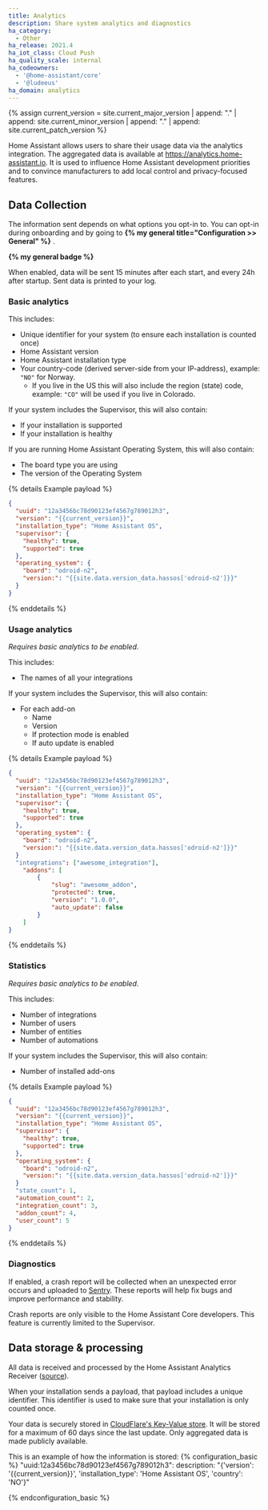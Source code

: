 ```yaml
---
title: Analytics
description: Share system analytics and diagnostics
ha_category:
  - Other
ha_release: 2021.4
ha_iot_class: Cloud Push
ha_quality_scale: internal
ha_codeowners:
  - '@home-assistant/core'
  - '@ludeeus'
ha_domain: analytics
---
```


{% assign current_version = site.current_major_version | append: "." | append: site.current_minor_version | append: "." | append: site.current_patch_version  %}

Home Assistant allows users to share their usage data via the analytics integration. The aggregated data is available at <https://analytics.home-assistant.io>. It is used to influence Home Assistant development priorities and to convince manufacturers to add local control and privacy-focused features.

## Data Collection

The information sent depends on what options you opt-in to. You can opt-in during onboarding and by going to **{% my general title="Configuration >> General" %}** .

**{% my general badge %}**

When enabled, data will be sent 15 minutes after each start, and every 24h after startup. Sent data is printed to your log.

### Basic analytics

This includes:

- Unique identifier for your system (to ensure each installation is counted once)
- Home Assistant version
- Home Assistant installation type
- Your country-code (derived server-side from your IP-address), example: `"NO"` for Norway.
  - If you live in the US this will also include the region (state) code, example: `"CO"` will be used if you live in Colorado.

If your system includes the Supervisor, this will also contain:

- If your installation is supported
- If your installation is healthy

If you are running Home Assistant Operating System, this will also contain:

- The board type you are using
- The version of the Operating System

{% details Example payload %}

```json
{
  "uuid": "12a3456bc78d90123ef4567g789012h3",
  "version": "{{current_version}}",
  "installation_type": "Home Assistant OS",
  "supervisor": {
    "healthy": true,
    "supported": true
  },
  "operating_system": {
    "board": "odroid-n2",
    "version:": "{{site.data.version_data.hassos['odroid-n2']}}"
  }
}
```

{% enddetails %}

### Usage analytics

_Requires basic analytics to be enabled._

This includes:

- The names of all your integrations

If your system includes the Supervisor, this will also contain:

- For each add-on
  - Name
  - Version
  - If protection mode is enabled
  - If auto update is enabled

{% details Example payload %}

```json
{
  "uuid": "12a3456bc78d90123ef4567g789012h3",
  "version": "{{current_version}}",
  "installation_type": "Home Assistant OS",
  "supervisor": {
    "healthy": true,
    "supported": true
  },
  "operating_system": {
    "board": "odroid-n2",
    "version:": "{{site.data.version_data.hassos['odroid-n2']}}"
  }
  "integrations": ["awesome_integration"],
    "addons": [
        {
            "slug": "awesome_addon",
            "protected": true,
            "version": "1.0.0",
            "auto_update": false
        }
    ]
}
```

{% enddetails %}

### Statistics

_Requires basic analytics to be enabled._

This includes:

- Number of integrations
- Number of users
- Number of entities
- Number of automations

If your system includes the Supervisor, this will also contain:

- Number of installed add-ons

{% details Example payload %}

```json
{
  "uuid": "12a3456bc78d90123ef4567g789012h3",
  "version": "{{current_version}}",
  "installation_type": "Home Assistant OS",
  "supervisor": {
    "healthy": true,
    "supported": true
  },
  "operating_system": {
    "board": "odroid-n2",
    "version:": "{{site.data.version_data.hassos['odroid-n2']}}"
  }
  "state_count": 1,
  "automation_count": 2,
  "integration_count": 3,
  "addon_count": 4,
  "user_count": 5
}
```

{% enddetails %}

### Diagnostics

If enabled, a crash report will be collected when an unexpected error occurs and uploaded to [Sentry](https://sentry.io). These reports will help fix bugs and improve performance and stability.

Crash reports are only visible to the Home Assistant Core developers. This feature is currently limited to the Supervisor.

## Data storage & processing

All data is received and processed by the Home Assistant Analytics Receiver ([source](https://github.com/home-assistant/analytics.home-assistant.io)).

When your installation sends a payload, that payload includes a unique identifier. This identifier is used to make sure that your installation is only counted once.

Your data is securely stored in [CloudFlare's Key-Value store](https://www.cloudflare.com/products/workers-kv/). It will be stored for a maximum of 60 days since the last update. Only aggregated data is made publicly available.

This is an example of how the information is stored:
{% configuration_basic %}
"uuid:12a3456bc78d90123ef4567g789012h3":
  description: "{'version': '{{current_version}}', 'installation_type': 'Home Assistant OS', 'country': 'NO'}"

{% endconfiguration_basic %}
